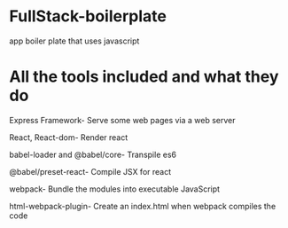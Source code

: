 # FullStack-boilerplate
app boiler plate that uses javascript

# All the tools included and what they do

Express Framework- Serve some web pages via a web server

React, React-dom- Render react

babel-loader and @babel/core- Transpile es6 

@babel/preset-react- Compile JSX for react

webpack- Bundle the modules into executable JavaScript

html-webpack-plugin- Create an index.html when webpack compiles the code
